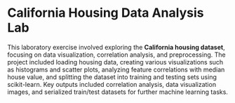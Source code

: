 # California Housing Data Analysis Lab

This laboratory exercise involved exploring the **California housing dataset**, focusing on data visualization, correlation analysis, and preprocessing. The project included loading housing data, creating various visualizations such as histograms and scatter plots, analyzing feature correlations with median house value, and splitting the dataset into training and testing sets using scikit-learn. Key outputs included correlation analysis, data visualization images, and serialized train/test datasets for further machine learning tasks.
